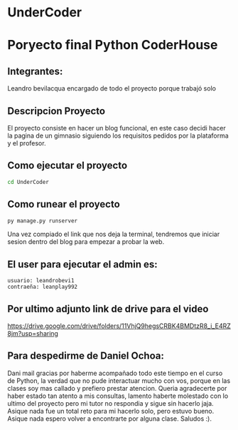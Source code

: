 # UnderCoder
# Poryecto final Python CoderHouse
## Integrantes:
Leandro bevilacqua encargado de todo el proyecto porque trabajó solo

## Descripcion Proyecto

El proyecto consiste en hacer un blog funcional, en este caso decidi hacer la pagina de un gimnasio siguiendo los requisitos pedidos por la plataforma y el profesor.

## Como ejecutar el proyecto

```cmd
cd UnderCoder
```
## Como runear el proyecto
```cmd
py manage.py runserver
```
Una vez compiado el link que nos deja la terminal, tendremos que iniciar sesion dentro del blog para empezar a probar la web.

## El user para ejecutar el admin es:
    usuario: leandrobevi1
    contraeña: leanplay992
## Por ultimo adjunto link de drive para el video

https://drive.google.com/drive/folders/11VhjQ9hegsCRBK4BMDtzR8_i_E4RZ8jm?usp=sharing

## Para despedirme de Daniel Ochoa:

Dani mail gracias por haberme acompañado todo este tiempo en el curso de Python, la verdad que no pude interactuar mucho con vos, porque en las clases soy mas callado y prefiero prestar atencion. Queria agradecerte por haber estado tan atento a mis consultas, lamento haberte molestado con lo ultimo del proyecto pero mi tutor no respondia y sigue sin hacerlo jaja. Asique nada fue un total reto para mi hacerlo solo, pero estuvo bueno. Asique nada espero volver a encontrarte por alguna clase. Saludos :).


